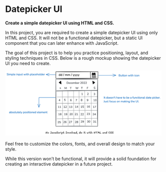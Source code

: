 # Datepicker UI
**Create a simple datepicker UI using HTML and CSS.**

In this project, you are required to create a simple datepicker UI using only HTML and CSS. It will not be a functional datepicker, but a static UI component that you can later enhance with JavaScript.

The goal of this project is to help you practice positioning, layout, and styling techniques in CSS. Below is a rough mockup showing the datepicker UI you need to create.

![Example of a datepicker ui](img/datepicker-ui.webp)

Feel free to customize the colors, fonts, and overall design to match your style.

While this version won’t be functional, it will provide a solid foundation for creating an interactive datepicker in a future project.